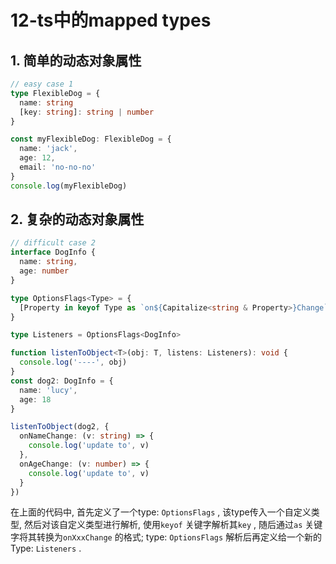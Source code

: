 # 12-ts中的mapped types

## 1. 简单的动态对象属性

```typescript
// easy case 1
type FlexibleDog = {
  name: string
  [key: string]: string | number
}

const myFlexibleDog: FlexibleDog = {
  name: 'jack',
  age: 12,
  email: 'no-no-no'
}
console.log(myFlexibleDog)
```



## 2. 复杂的动态对象属性

```typescript
// difficult case 2
interface DogInfo {
  name: string,
  age: number
}

type OptionsFlags<Type> = {
  [Property in keyof Type as `on${Capitalize<string & Property>}Change`]: (newValue: Type[Property]) => void
}

type Listeners = OptionsFlags<DogInfo>

function listenToObject<T>(obj: T, listens: Listeners): void {
  console.log('----', obj)
}
const dog2: DogInfo = {
  name: 'lucy',
  age: 18
}

listenToObject(dog2, {
  onNameChange: (v: string) => {
    console.log('update to', v)
  },
  onAgeChange: (v: number) => {
    console.log('update to', v)
  }
})
```

在上面的代码中, 首先定义了一个type: `OptionsFlags` , 该type传入一个自定义类型, 然后对该自定义类型进行解析, 使用`keyof` 关键字解析其`key` , 随后通过`as` 关键字将其转换为`onXxxChange` 的格式; type: `OptionsFlags` 解析后再定义给一个新的Type: `Listeners` .